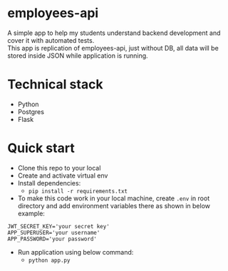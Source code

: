 # employees-api

A simple app to help my students understand backend development and cover it with automated tests. \
This app is replication of employees-api, just without DB, all data will be stored inside JSON while application is running.

# Technical stack
* Python
* Postgres
* Flask

# Quick start

* Clone this repo to your local
* Create and activate virtual env
* Install dependencies:
  * `pip install -r requirements.txt`
* To make this code work in your local machine, create `.env` in root directory and add environment variables there as shown in below example:
```
JWT_SECRET_KEY='your secret key'
APP_SUPERUSER='your username'
APP_PASSWORD='your password'
```
* Run application using below command:
  * `python app.py`